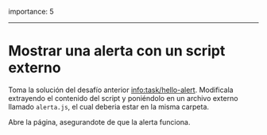importance: 5

---

# Mostrar una alerta con un script externo

Toma la solución del desafío anterior <info:task/hello-alert>. Modificala extrayendo
el contenido del script y poniéndolo en un archivo externo llamado `alerta.js`, el cual
deberia estar en la misma carpeta.

Abre la página, asegurandote de que la alerta funciona.
